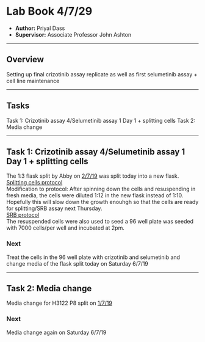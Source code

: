 # Lab Book 4/7/29
- **Author:** Priyal Dass
- **Supervisor:** Associate Professor John Ashton
------------------------------------------------------------------
## Overview

Setting up final crizotinib assay replicate as well as first selumetinib assay + cell line maintenance

------------------------------------------------------------------
## Tasks

Task 1: Crizotinib assay 4/Selumetinib assay 1 Day 1 + splitting cells
Task 2: Media change

------------------------------------------------------------------
## Task 1: Crizotinib assay 4/Selumetinib assay 1 Day 1 + splitting cells

The 1:3 flask split by Abby on [2/7/19](../Daily_lab_book/LB_19-07-02.md) was split today into a new flask. <br>
[Splitting cells protocol](../Protocols/Splitting_cells.md)<br>
Modification to protocol: After spinning down the cells and resuspending in fresh media, the cells were diluted 1:12 in the new flask instead of 1:10. Hopefully this will slow down the growth enouhgh so that the cells are ready for splitting/SRB assay next Thursday.<br>
[SRB protocol](../Protocols/SRB_Cytotoxicity_assay.md)<br>
The resuspended cells were also used to seed a 96 well plate was seeded with 7000 cells/per well and incubated at 2pm.

### Next
Treat the cells in the 96 well plate with crizotinib and selumetinib and change media of the flask split today on Saturday 6/7/19

------------------------------------------------------------------
## Task 2: Media change

Media change for H3122 P8 split on [1/7/19](../Daily_lab_book/LB_19-07-01.md)

### Next
Media change again on Saturday 6/7/19

